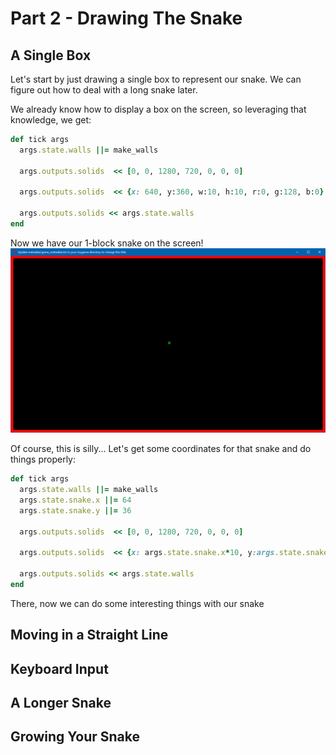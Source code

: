 # Part 2 - Drawing The Snake

## A Single Box
Let's start by just drawing a single box to represent our snake.  We can figure out how to deal with a long snake later.

We already know how to display a box on the screen, so leveraging that knowledge, we get:
```ruby
def tick args
  args.state.walls ||= make_walls

  args.outputs.solids  << [0, 0, 1280, 720, 0, 0, 0]
  
  args.outputs.solids  << {x: 640, y:360, w:10, h:10, r:0, g:128, b:0}
  
  args.outputs.solids << args.state.walls
end
```
Now we have our 1-block snake on the screen!
![That first bit of snake](../tutorial/DRGTK_snake_1.png?raw=true "Snake Head")

Of course, this is silly...  Let's get some coordinates for that snake and do things properly:

```ruby
def tick args
  args.state.walls ||= make_walls
  args.state.snake.x ||= 64
  args.state.snake.y ||= 36

  args.outputs.solids  << [0, 0, 1280, 720, 0, 0, 0]

  args.outputs.solids  << {x: args.state.snake.x*10, y:args.state.snake.y*10, w:10, h:10, r:0, g:128, b:0}

  args.outputs.solids << args.state.walls
end
```

There, now we can do some interesting things with our snake

## Moving in a Straight Line

## Keyboard Input

## A Longer Snake

## Growing Your Snake